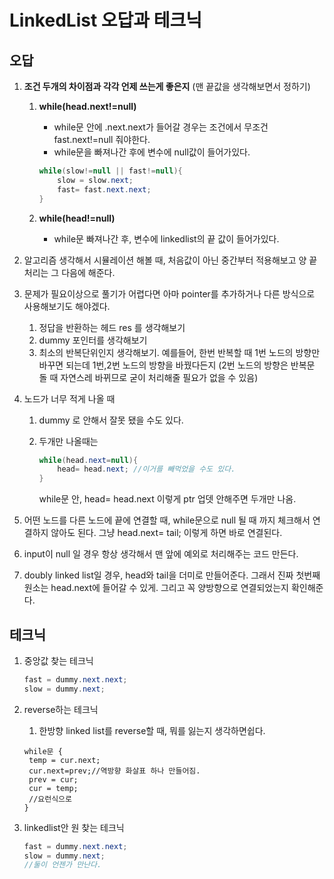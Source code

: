 # LinkedList 오답과 테크닉

## **오답**

1. **조건 두개의 차이점과 각각 언제 쓰는게 좋은지** (맨 끝값을 생각해보면서 정하기)

   1. **while(head.next!=null)**

      - while문 안에 .next.next가 들어갈 경우는 조건에서 무조건 fast.next!=null 줘야한다.
      - while문을 빠져나간 후에 변수에 null값이 들어가있다.

      ```java
      while(slow!=null || fast!=null){
          slow = slow.next;
          fast= fast.next.next;
      }
      ```

   2. **while(head!=null)**

      - while문 빠져나간 후, 변수에 linkedlist의 끝 값이 들어가있다.

2. 알고리즘 생각해서 시뮬레이션 해볼 때, 처음값이 아닌 중간부터 적용해보고 양 끝 처리는 그 다음에 해준다.

3. 문제가 필요이상으로 풀기가 어렵다면 아마 pointer를 추가하거나 다른 방식으로 사용해보기도 해야겠다.
   1. 정답을 반환하는 헤드 res 를 생각해보기
   2. dummy 포인터를 생각해보기
   3. 최소의 반복단위인지 생각해보기. 예를들어, 한번 반복할 때 1번 노드의 방향만 바꾸면 되는데 1번,2번 노드의 방향을 바꿨다든지 (2번 노드의 방향은 반복문 돌 때 자연스레 바뀌므로 굳이 처리해줄 필요가 없을 수 있음)

4. 노드가 너무 적게 나올 때

   1. dummy 로 안해서 잘못 됐을 수도 있다.

   2. 두개만 나올때는 

      ```java
      while(head.next=null){
          head= head.next; //이거를 빼먹었을 수도 있다.
      }
      ```

      while문 안, head= head.next 이렇게 ptr 업뎃 안해주면 두개만 나옴.

5. 어떤 노드를 다른 노드에 끝에 연결할 때, while문으로 null 될 때 까지 체크해서 연결하지 않아도 된다. 그냥 head.next= tail; 이렇게 하면 바로 연결된다.

6. input이 null 일 경우 항상 생각해서 맨 앞에 예외로 처리해주는 코드 만든다.

7. doubly linked list일 경우, head와 tail을 더미로 만들어준다. 그래서 진짜 첫번째 원소는 head.next에 들어갈 수 있게. 그리고 꼭 양방향으로 연결되었는지 확인해준다.

## **테크닉**

1. 중앙값 찾는 테크닉

   ```java
   fast = dummy.next.next;
   slow = dummy.next;
   ```

2. reverse하는 테크닉

   1. 한방향 linked list를 reverse할 때, 뭐를 잃는지 생각하면쉽다. 

   ```
   while문 {
   	temp = cur.next;
   	cur.next=prev;//역방향 화살표 하나 만들어짐.
   	prev = cur;
   	cur = temp;
   	//요런식으로
   }
   ```

3. linkedlist안 원 찾는 테크닉

   ```java
   fast = dummy.next.next;
   slow = dummy.next;
   //둘이 언젠가 만난다.
   ```

   